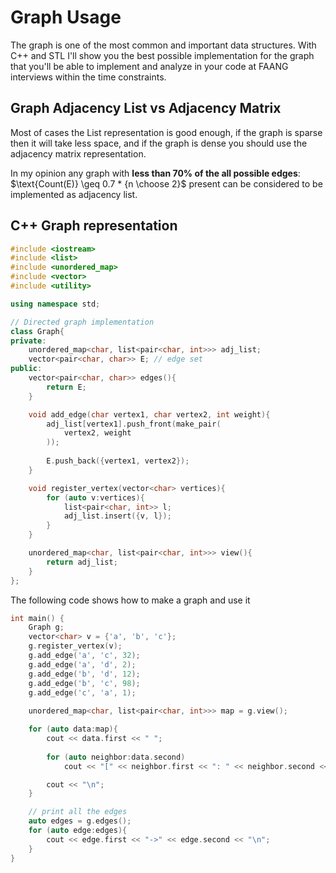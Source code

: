 # Graph Usage

The graph is one of the most common and important data structures. With C++ and STL I'll show you the best possible implementation for the graph that you'll be able to implement and analyze in your code at FAANG interviews within the time constraints.

## Graph Adjacency List vs Adjacency Matrix
Most of cases the List representation is good enough, if the graph is sparse then it will take less space, and if the graph is dense you should use the adjacency matrix representation.

In my opinion any graph with **less than 70% of the all possible edges**: $\text{Count(E)} \geq 0.7 * {n \choose 2}$ present can be considered to be implemented as adjacency list.

## C++ Graph representation
```cpp
#include <iostream>
#include <list>
#include <unordered_map>
#include <vector>
#include <utility>

using namespace std;

// Directed graph implementation
class Graph{ 
private:
    unordered_map<char, list<pair<char, int>>> adj_list;
    vector<pair<char, char>> E; // edge set
public:
    vector<pair<char, char>> edges(){
        return E;
    }

    void add_edge(char vertex1, char vertex2, int weight){
        adj_list[vertex1].push_front(make_pair(
            vertex2, weight
        ));
        
        E.push_back({vertex1, vertex2});
    }

    void register_vertex(vector<char> vertices){
        for (auto v:vertices){
            list<pair<char, int>> l;
            adj_list.insert({v, l});
        }
    }

    unordered_map<char, list<pair<char, int>>> view(){
        return adj_list;
    }
};
```

The following code shows how to make a graph and use it

```cpp
int main() {
    Graph g;
    vector<char> v = {'a', 'b', 'c'};
    g.register_vertex(v);
    g.add_edge('a', 'c', 32);
    g.add_edge('a', 'd', 2);
    g.add_edge('b', 'd', 12);
    g.add_edge('b', 'c', 98);
    g.add_edge('c', 'a', 1);
    
    unordered_map<char, list<pair<char, int>>> map = g.view();

    for (auto data:map){
        cout << data.first << " ";
        
        for (auto neighbor:data.second)
            cout << "[" << neighbor.first << ": " << neighbor.second << "]";

        cout << "\n";
    }

    // print all the edges
    auto edges = g.edges();
    for (auto edge:edges){
        cout << edge.first << "->" << edge.second << "\n";   
    }
}
```